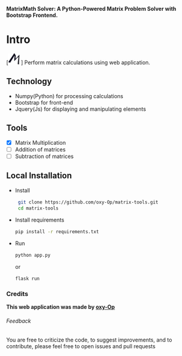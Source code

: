 **MatrixMath Solver: A Python-Powered Matrix Problem Solver with Bootstrap Frontend.**

# Intro
[<img src="https://github.com/oxy-Op/matrix-tools/blob/master/static/images/logo.png" width="30" height="30"> ] Perform matrix calculations using web application.

## Technology

- Numpy(Python) for processing calculations
- Bootstrap for front-end
- Jquery(Js) for displaying and manipulating elements

## Tools
- [x] Matrix Multiplication
- [ ] Addition of matrices
- [ ] Subtraction of matrices

## Local Installation

- Install
  ```bash
   git clone https://github.com/oxy-Op/matrix-tools.git
   cd matrix-tools
  ```
- Install requirements
  
   ```bash
   pip install -r requirements.txt
   ```
- Run
    ```bash
    python app.py
    ```
    or
  ```
  flask run
  ```


### Credits

**This web application was made by [oxy-Op](https://github.com/oxy-Op)**

###### Feedback
You are free to criticize the code, to suggest improvements, and to contribute, please feel free to open issues and pull requests
